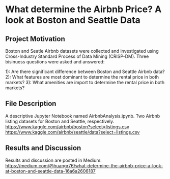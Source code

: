 # What determine the Airbnb Price? A look at Boston and Seattle Data

## Project Motivation

Boston and Seatle Airbnb datasets were collected and investigated using Cross-Industry Standard Process of Data Mining (CRISP-DM). Three bisinuess questions were asked and answered:

1): Are there significant difference between Boston and Seattle Airbnb data?
2): What features are most dominant to determine the rental price in both markets?
3): What amenities are import to determine the rental price in both markets?

## File Description
A descriptive Jupyter Notebook named AirbnbAnalysis.ipynb. 
Two Airbnb listing datasets for Boston and Seattle, respectively. 
https://www.kaggle.com/airbnb/boston?select=listings.csv
https://www.kaggle.com/airbnb/seattle/data?select=listings.csv


## Results and Discussion
Results and discussion are posted in Medium: https://medium.com/@huangr76/what-determine-the-airbnb-price-a-look-at-boston-and-seattle-data-16a6a2606187
